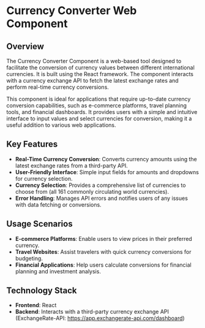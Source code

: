 # Currency Converter Web Component

## Overview
The Currency Converter Component is a web-based tool designed to facilitate the conversion of currency values between different international currencies. It is built using the React framework. The component interacts with a currency exchange API to fetch the latest exchange rates and perform real-time currency conversions.

This component is ideal for applications that require up-to-date currency conversion capabilities, such as e-commerce platforms, travel planning tools, and financial dashboards. It provides users with a simple and intuitive interface to input values and select currencies for conversion, making it a useful addition to various web applications.

## Key Features

- **Real-Time Currency Conversion**: Converts currency amounts using the latest exchange rates from a third-party API.
- **User-Friendly Interface**: Simple input fields for amounts and dropdowns for currency selection.
- **Currency Selection**: Provides a comprehensive list of currencies to choose from (all 161 commonly circulating world currencies).
- **Error Handling**: Manages API errors and notifies users of any issues with data fetching or conversions.

## Usage Scenarios

- **E-commerce Platforms**: Enable users to view prices in their preferred currency.
- **Travel Websites**: Assist travelers with quick currency conversions for budgeting.
- **Financial Applications**: Help users calculate conversions for financial planning and investment analysis.

## Technology Stack

- **Frontend**: React
- **Backend**: Interacts with a third-party currency exchange API (ExchangeRate-API: https://app.exchangerate-api.com/dashboard)


